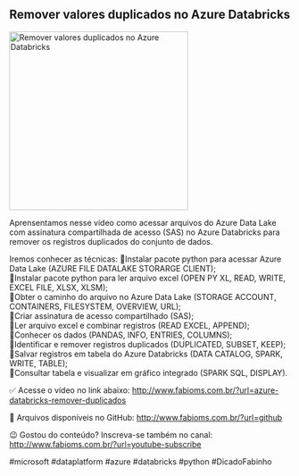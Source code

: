 ## Remover valores duplicados no Azure Databricks

<img src="https://fabioms.com.br//uploads/youtube/6pobuI6csUY.png" alt="Remover valores duplicados no Azure Databricks" title="Azure Databricks" width="320"/>

Aprensentamos nesse vídeo como acessar arquivos do Azure Data Lake com assinatura compartilhada de acesso (SAS) no Azure Databricks para remover os registros duplicados do conjunto de dados.

Iremos conhecer as técnicas:
🔹Instalar pacote python para acessar Azure Data Lake (AZURE FILE DATALAKE STORARGE CLIENT);  
🔹Instalar pacote python para ler arquivo excel (OPEN PY XL, READ, WRITE, EXCEL FILE, XLSX, XLSM);  
🔹Obter o caminho do arquivo no Azure Data Lake (STORAGE ACCOUNT, CONTAINERS, FILESYSTEM, OVERVIEW, URL);  
🔹Criar assinatura de acesso compartilhado (SAS);  
🔹Ler arquivo excel e combinar registros (READ EXCEL, APPEND);  
🔹Conhecer os dados (PANDAS, INFO, ENTRIES, COLUMNS);  
🔹Identificar e remover registros duplicados (DUPLICATED, SUBSET, KEEP);  
🔹Salvar registros em tabela do Azure Databricks (DATA CATALOG, SPARK, WRITE, TABLE);  
🔹Consultar tabela e visualizar em gráfico integrado (SPARK SQL, DISPLAY).

✅ Acesse o vídeo no link abaixo:
http://www.fabioms.com.br/?url=azure-databricks-remover-duplicados

📁 Arquivos disponíveis no GitHub:
http://www.fabioms.com.br/?url=github

😉 Gostou do conteúdo? Inscreva-se também no canal:
http://www.fabioms.com.br/?url=youtube-subscribe

#microsoft #dataplatform #azure #databricks #python #DicadoFabinho
